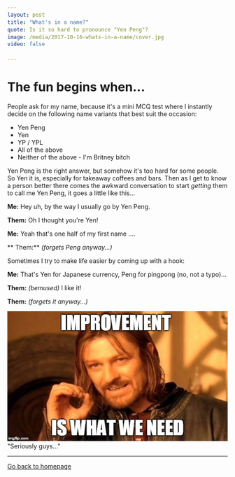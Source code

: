 ```yaml
---
layout: post
title: "What's in a name?"
quote: Is it so hard to pronounce "Yen Peng"?
image: /media/2017-10-16-whats-in-a-name/cover.jpg
video: false

---
```

# The fun begins when...

People ask for my name, because it's a mini MCQ test where I instantly decide on the following name variants that best suit the occasion:

* Yen Peng
* Yen
* YP / YPL
* All of the above
* Neither of the above - I'm Britney bitch


Yen Peng is the right answer, but somehow it's too hard for some people. So Yen it is, especially for takeaway coffees and bars. Then as I get to know a person better there comes the awkward conversation to start *getting* them to call me Yen Peng, it goes a little like this...

**Me:** Hey uh, by the way I usually go by Yen Peng.

**Them:** Oh I thought you're Yen!

**Me:** Yeah that's one half of my first name ....

** Them:** *(forgets Peng anyway...)*

Sometimes I try to make life easier by coming up with a hook:

**Me:** That's Yen for Japanese currency, Peng for pingpong (no, not a typo)...

**Them:** *(bemused)* I like it! 

**Them:** *(forgets it anyway...)*

![](/media/2017-10-16-whats-in-a-name/improvement.jpg) "Seriously guys..."


-----
[Go back to homepage](http://yenpeng.github.io/)
